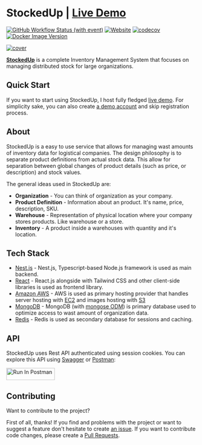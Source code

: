 # StockedUp | [Live Demo](https://stockedup.dokurno.dev)

[![GitHub Workflow Status (with event)](https://img.shields.io/github/actions/workflow/status/MrBartusek/stocked-up/ci.yaml)](https://github.com/MrBartusek/stocked-up/actions) [![Website](https://img.shields.io/website?url=https%3A%2F%2Fstockedup.dokurno.dev&link=https%3A%2F%2Fstockedup.dokurno.dev)](https://stockedup.dokurno.dev)
[![codecov](https://codecov.io/gh/MrBartusek/stocked-up/graph/badge.svg?token=pQC25vzuqW)](https://codecov.io/gh/MrBartusek/stocked-up) [![Docker Image Version](https://img.shields.io/docker/v/mrbartusek/stocked-up/latest?label=docker%20version&link=https%3A%2F%2Fhub.docker.com%2Frepository%2Fdocker%2Fmrbartusek%2Fstocked-up)](https://hub.docker.com/repository/docker/mrbartusek/stocked-up/general)

[![cover](https://i.imgur.com/2xOyilY.png)](https://stockedup.dokurno.dev)

[**StockedUp**](https://stockedup.dokurno.dev) is a complete Inventory Management System
that focuses on managing distributed stock for large organizations.

## Quick Start

If you want to start using StockedUp, I host fully fledged [live demo](https://stockedup.dokurno.dev).
For simplicity sake, you can also create
[a demo account](https://stockedup.dokurno.dev/register/demo) and skip registration process.

## About

StockedUp is a easy to use service that allows for managing wast amounts of inventory data
for logistical companies. The design philosophy is to separate product definitions from
actual stock data. This allow for separation between global changes of product details
(such as price, or description) and stock values.

The general ideas used in StockedUp are:

- **Organization** - You can think of organization as your company.
- **Product Definition** - Information about an product. It's name, price, description, SKU.
- **Warehouse** - Representation of physical location where your company stores products. Like warehouse or a store.
- **Inventory** - A product inside a warehouses with quantity and it's location.

## Tech Stack

- [Nest.js](https://nestjs.com) - Nest.js, Typescript-based Node.js framework is used as main backend.
- [React](https://react.dev) - React.js alongside with Tailwind CSS and other client-side libraries is used as frontend library.
- [Amazon AWS](https://aws.amazon.com) - AWS is used as primary hosting provider that handles server hosting with [EC2](https://aws.amazon.com/ec2/) and images hosting with [S3](https://aws.amazon.com/s3/)
- [MongoDB](https://www.mongodb.com) - MongoDB (with [mongose ODM](https://mongoosejs.com)) is primary database used to optimize access to wast amount of organization data.
- [Redis](https://redis.io) - Redis is used as secondary database for sessions and caching.

## API

StockedUp uses Rest API authenticated using session cookies. You can explore this API
using [Swagger](https://stockedup.dokurno.dev/api) or [Postman](https://app.getpostman.com):

[<img src="https://run.pstmn.io/button.svg" alt="Run In Postman" style="width: 128px; height: 32px;">](https://app.getpostman.com/run-collection/7055992-d02d47d4-a08a-4d91-99c0-1cbe6f5b2ab7?action=collection%2Ffork&source=rip_markdown&collection-url=entityId%3D7055992-d02d47d4-a08a-4d91-99c0-1cbe6f5b2ab7%26entityType%3Dcollection%26workspaceId%3D264913a4-bcdd-4e43-847c-1e8cbca3334b)

## Contributing

Want to contribute to the project?

First of all, thanks! If you find and problems with the project or want to suggest a feature
don't hesitate to create [an issue](https://github.com/MrBartusek/stocked-up/issues). If you want
to contribute code changes, please create a [Pull Requests](https://github.com/MrBartusek/stocked-up/pulls).

